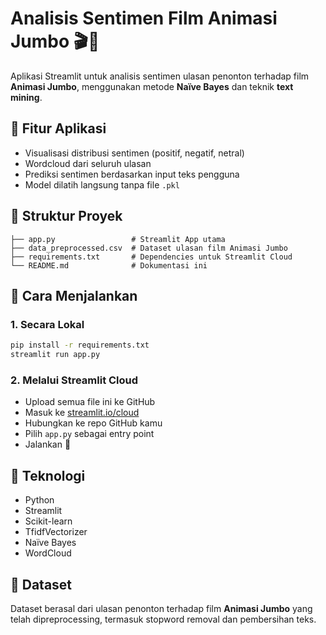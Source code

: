 # Analisis Sentimen Film Animasi Jumbo 🎬🐘

Aplikasi Streamlit untuk analisis sentimen ulasan penonton terhadap film **Animasi Jumbo**, menggunakan metode **Naïve Bayes** dan teknik **text mining**.

## 📂 Fitur Aplikasi
- Visualisasi distribusi sentimen (positif, negatif, netral)
- Wordcloud dari seluruh ulasan
- Prediksi sentimen berdasarkan input teks pengguna
- Model dilatih langsung tanpa file `.pkl`

## 📁 Struktur Proyek
```
├── app.py                 # Streamlit App utama
├── data_preprocessed.csv  # Dataset ulasan film Animasi Jumbo
├── requirements.txt       # Dependencies untuk Streamlit Cloud
└── README.md              # Dokumentasi ini
```

## 🚀 Cara Menjalankan
### 1. Secara Lokal
```bash
pip install -r requirements.txt
streamlit run app.py
```

### 2. Melalui Streamlit Cloud
- Upload semua file ini ke GitHub
- Masuk ke [streamlit.io/cloud](https://streamlit.io/cloud)
- Hubungkan ke repo GitHub kamu
- Pilih `app.py` sebagai entry point
- Jalankan 🎉

## 🧠 Teknologi
- Python
- Streamlit
- Scikit-learn
- TfidfVectorizer
- Naïve Bayes
- WordCloud

## 📄 Dataset
Dataset berasal dari ulasan penonton terhadap film **Animasi Jumbo** yang telah dipreprocessing, termasuk stopword removal dan pembersihan teks.